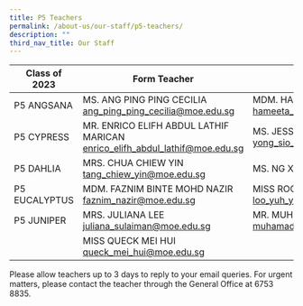 ```yaml
---
title: P5 Teachers
permalink: /about-us/our-staff/p5-teachers/
description: ""
third_nav_title: Our Staff
---
```

| Class of 2023 | Form Teacher | Form Teacher |
| -------- | -------- | -------- |
| P5 ANGSANA    | MS. ANG PING PING CECILIA ang_ping_ping_cecilia@moe.edu.sg | MDM. HAMEETA D/O MYDEN PILLAI hameeta_myden_pillai@moe.edu.sg   |
| P5 CYPRESS    | MR. ENRICO ELIFH ABDUL LATHIF MARICAN enrico_elifh_abdul_lathif@moe.edu.sg  |MS. JESS YONG SIO CHIN yong_sio_chin@moe.edu.sg  |
| P5 DAHLIA     | MRS. CHUA CHIEW YIN  tang_chiew_yin@moe.edu.sg | MS. NG XIN YI    |
| P5 EUCALYPTUS    | MDM. FAZNIM BINTE MOHD NAZIR faznim_nazir@moe.edu.sg   | MISS ROCHE LOO YUH YAN  loo_yuh_yan@moe.edu.sg  |
| P5 JUNIPER   | MRS.  JULIANA LEE juliana_sulaiman@moe.edu.sg   | MR. MUHAMAD SABAR BIN ADAM muhamad_sabar_adam@moe.edu.sg         
 | | MISS QUECK MEI HUI  queck_mei_hui@moe.edu.sg | 









Please allow teachers up to 3 days to reply to your email queries. 
For urgent matters, please contact the teacher through the General Office at 6753 8835.